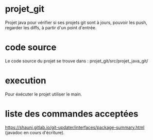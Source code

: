 # projet_git
Projet java pour vérifier si ses projets git sont à jours, pouvoir les push, regarder les diffs, à partir d'un point d'entrée.

# code source 
Le code source du projet se trouve dans : projet_git/src/projet_java_git/

# execution 
Pour éxécuter le projet utiliser le main.

# liste des commandes acceptées
https://shauni.gitlab.io/git-updater/interfaces/package-summary.html (javadoc en cours d'écriture).
